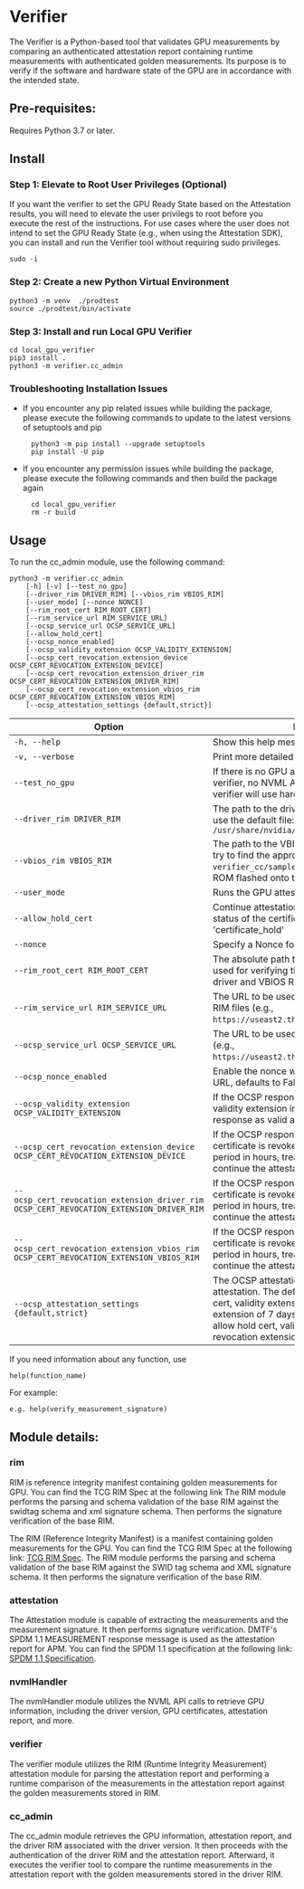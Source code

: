 # Verifier

The Verifier is a Python-based tool that validates GPU measurements by comparing an authenticated attestation report containing runtime measurements with authenticated golden measurements. Its purpose is to verify if the software and hardware state of the GPU are in accordance with the intended state.

## Pre-requisites:
   Requires Python 3.7 or later.

## Install

### Step 1: Elevate to Root User Privileges (Optional)

If you want the verifier to set the GPU Ready State based on the Attestation results, you will need to elevate the user privilegs to root before you execute the rest of the instructions. For use cases where the user does not intend to set the GPU Ready State (e.g., when using the Attestation SDK), you can install and run the Verifier tool without requiring sudo privileges.

    sudo -i

### Step 2: Create a new Python Virtual Environment

    python3 -m venv  ./prodtest
    source ./prodtest/bin/activate

### Step 3: Install and run Local GPU Verifier

    cd local_gpu_verifier
    pip3 install .
    python3 -m verifier.cc_admin

### Troubleshooting Installation Issues

- If you encounter any pip related issues while building the package, please execute the following commands to update to the latest versions of setuptools and pip

        python3 -m pip install --upgrade setuptools
        pip install -U pip

- If you encounter any permission issues while building the package, please execute the following commands and then build the package again

        cd local_gpu_verifier
        rm -r build

## Usage
To run the cc_admin module, use the following command:

    python3 -m verifier.cc_admin 
        [-h] [-v] [--test_no_gpu] 
        [--driver_rim DRIVER_RIM] [--vbios_rim VBIOS_RIM]
        [--user_mode] [--nonce NONCE]
        [--rim_root_cert RIM_ROOT_CERT]
        [--rim_service_url RIM_SERVICE_URL] 
        [--ocsp_service_url OCSP_SERVICE_URL]
        [--allow_hold_cert]
        [--ocsp_nonce_enabled] 
        [--ocsp_validity_extension OCSP_VALIDITY_EXTENSION]
        [--ocsp_cert_revocation_extension_device OCSP_CERT_REVOCATION_EXTENSION_DEVICE] 
        [--ocsp_cert_revocation_extension_driver_rim OCSP_CERT_REVOCATION_EXTENSION_DRIVER_RIM]
        [--ocsp_cert_revocation_extension_vbios_rim OCSP_CERT_REVOCATION_EXTENSION_VBIOS_RIM] 
        [--ocsp_attestation_settings {default,strict}]

| Option                    | Description                                                                                                         |
|---------------------------|---------------------------------------------------------------------------------------------------------------------|
| `-h, --help`              | Show this help message and exit                                                                                     |
| `-v, --verbose`           | Print more detailed output                                                                                          |
| `--test_no_gpu`           | If there is no GPU and we need to test the verifier, no NVML APIs will be available, so the verifier will use hardcoded GPU info |
| `--driver_rim DRIVER_RIM` | The path to the driver RIM. If not provided, it will use the default file: `/usr/share/nvidia/rim/RIM_GH100PROD.swidtag` |
| `--vbios_rim VBIOS_RIM`   | The path to the VBIOS RIM. If not provided, it will try to find the appropriate file in `verifier_cc/samples/` directory for the VBIOS ROM flashed onto the GPU |
| `--user_mode`             | Runs the GPU attestation in user mode                                                                                |
| `--allow_hold_cert`       | Continue attestation if the OCSP revocation status of the certificate in the RIM files is 'certificate_hold'          |
| `--nonce`                 | Specify a Nonce for Attestation Report                                                                               |
| `--rim_root_cert RIM_ROOT_CERT` | The absolute path to the root certificate to be used for verifying the certificate chain of the driver and VBIOS RIM certificate chain |
| `--rim_service_url RIM_SERVICE_URL` | The URL to be used for fetching driver and VBIOS RIM files (e.g., `https://useast2.thim.azure.net/nvidia/v1/rim/`)                |
| `--ocsp_service_url OCSP_SERVICE_URL` | The URL to be used for fetching OCSP responses (e.g., `https://useast2.thim.azure.net/nvidia/ocsp/`)                                  |
| `--ocsp_nonce_enabled`    | Enable the nonce with the provided OCSP service URL, defaults to False.                                                                  |
| `--ocsp_validity_extension OCSP_VALIDITY_EXTENSION` | If the OCSP response is expired within the validity extension in hours, treat the OCSP response as valid and continue the attestation. |
| `--ocsp_cert_revocation_extension_device OCSP_CERT_REVOCATION_EXTENSION_DEVICE` | If the OCSP response indicates the device certificate is revoked within the extension grace period in hours, treat the certificate as good and continue the attestation. |
| `--ocsp_cert_revocation_extension_driver_rim OCSP_CERT_REVOCATION_EXTENSION_DRIVER_RIM` | If the OCSP response indicates the driver RIM certificate is revoked within the extension grace period in hours, treat the certificate as good and continue the attestation. |
| `--ocsp_cert_revocation_extension_vbios_rim OCSP_CERT_REVOCATION_EXTENSION_VBIOS_RIM` | If the OCSP response indicates the VBIOS RIM certificate is revoked within the extension grace period in hours, treat the certificate as good and continue the attestation. |
| `--ocsp_attestation_settings {default,strict}` | The OCSP attestation settings to be used for the attestation. The default settings are to allow hold cert, validity extension, and cert revocation extension of 7 days. The strict settings are to not allow hold cert, validity extension, and cert revocation extension of 0 days. |


If you need information about any function, use
        
    help(function_name)

For example:

    e.g. help(verify_measurement_signature)


## Module details:
### rim 
RIM is reference integrity manifest containing golden measurements for GPU. You can find the TCG RIM Spec at the following link 
The RIM module performs the parsing and schema validation of the base RIM against the swidtag schema and xml signature schema. Then performs the signature verification
of the base RIM.

The RIM (Reference Integrity Manifest) is a manifest containing golden measurements for the GPU. You can find the TCG RIM Spec at the following link: [TCG RIM Spec](https://trustedcomputinggroup.org/wp-content/uploads/TCG_RIM_Model_v1p01_r0p16_pub.pdf). The RIM module performs the parsing and schema validation of the base RIM against the SWID tag schema and XML signature schema. It then performs the signature verification of the base RIM.

### attestation
The Attestation module is capable of extracting the measurements and the measurement signature. It then performs signature verification. DMTF's SPDM 1.1 MEASUREMENT response message is used as the attestation report for APM. You can find the SPDM 1.1 specification at the following link: [SPDM 1.1 Specification](https://www.dmtf.org/sites/default/files/standards/documents/DSP0274_1.1.3.pdf).

### nvmlHandler
The nvmlHandler module utilizes the NVML API calls to retrieve GPU information, including the driver version, GPU certificates, attestation report, and more.

### verifier
The verifier module utilizes the RIM (Runtime Integrity Measurement) attestation module for parsing the attestation report and performing a runtime comparison of the measurements in the attestation report against the golden measurements stored in RIM.

### cc_admin
The cc_admin module retrieves the GPU information, attestation report, and the driver RIM associated with the driver version. It then proceeds with the authentication of the driver RIM and the attestation report. Afterward, it executes the verifier tool to compare the runtime measurements in the attestation report with the golden measurements stored in the driver RIM.

